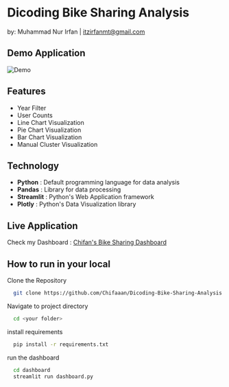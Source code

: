 
# Dicoding Bike Sharing Analysis
by: Muhammad Nur Irfan | itzirfanmt@gmail.com




## Demo Application
![Demo](https://github.com/Chifaaan/Dicoding-Bike-Sharing-Analysis/blob/main/Bike-Demo.gif?raw=true)


## Features

- Year Filter
- User Counts
- Line Chart Visualization
- Pie Chart Visualization
- Bar Chart Visualization
- Manual Cluster Visualization


## Technology
- **Python** : Default programming language for data analysis
- **Pandas** : Library for data processing
- **Streamlit** : Python's Web Application framework 
- **Plotly** : Python's Data Visualization library
## Live Application

Check my Dashboard : [Chifan's Bike Sharing Dashboard](https://chifan-dicoding-bike-sharing.streamlit.app/)


## How to run in your local

Clone the Repository
```bash
  git clone https://github.com/Chifaaan/Dicoding-Bike-Sharing-Analysis.git
```
Navigate to project directory
```bash
  cd <your folder>
``` 
install requirements
```bash
  pip install -r requirements.txt
```
run the dashboard
```bash
  cd dashboard
  streamlit run dashboard.py
 ```
    